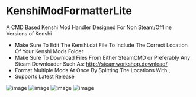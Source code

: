 # KenshiModFormatterLite
A CMD Based Kenshi Mod Handler Designed For Non Steam/Offline Versions of Kenshi
- Make Sure To Edit The Kenshi.dat File To Include The Correct Location Of Your Kenshi Mods Folder
- Make Sure To Download Files From Either SteamCMD or Preferably Any Steam Downloader Such As: http://steamworkshop.download/
- Format Multiple Mods At Once By Splitting The Locations With ,
- Supports Latest Release

![image](https://github.com/injectionmethod/KenshiModFormatterLite/assets/80434330/19ab6520-6b2f-4c11-ab32-ab5dd5f9a956)
![image](https://github.com/injectionmethod/KenshiModFormatterLite/assets/80434330/d5e47fca-ef2f-4d12-9688-994af87131cd)
![image](https://github.com/injectionmethod/KenshiModFormatterLite/assets/80434330/7f88a46b-a2aa-4ed4-8c6f-4d5315a73249)
![image](https://github.com/injectionmethod/KenshiModFormatterLite/assets/80434330/befe5d06-889d-49c8-a324-1dadcd0175d5)
